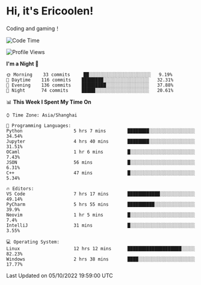 # Hi, it's Ericoolen!
Coding and gaming！

<!--START_SECTION:waka-->
![Code Time](http://img.shields.io/badge/Code%20Time-420%20hrs%2043%20mins-blue)

![Profile Views](http://img.shields.io/badge/Profile%20Views-0-blue)

**I'm a Night 🦉** 

```text
🌞 Morning    33 commits     ██░░░░░░░░░░░░░░░░░░░░░░░   9.19% 
🌆 Daytime    116 commits    ████████░░░░░░░░░░░░░░░░░   32.31% 
🌃 Evening    136 commits    █████████░░░░░░░░░░░░░░░░   37.88% 
🌙 Night      74 commits     █████░░░░░░░░░░░░░░░░░░░░   20.61%

```


📊 **This Week I Spent My Time On** 

```text
⌚︎ Time Zone: Asia/Shanghai

💬 Programming Languages: 
Python                   5 hrs 7 mins        ████████░░░░░░░░░░░░░░░░░   34.54% 
Jupyter                  4 hrs 40 mins       ████████░░░░░░░░░░░░░░░░░   31.51% 
OCaml                    1 hr 6 mins         █░░░░░░░░░░░░░░░░░░░░░░░░   7.43% 
JSON                     56 mins             █░░░░░░░░░░░░░░░░░░░░░░░░   6.31% 
C++                      47 mins             █░░░░░░░░░░░░░░░░░░░░░░░░   5.34%

🔥 Editors: 
VS Code                  7 hrs 17 mins       ████████████░░░░░░░░░░░░░   49.14% 
PyCharm                  5 hrs 55 mins       ██████████░░░░░░░░░░░░░░░   39.9% 
Neovim                   1 hr 5 mins         █░░░░░░░░░░░░░░░░░░░░░░░░   7.4% 
IntelliJ                 31 mins             █░░░░░░░░░░░░░░░░░░░░░░░░   3.55%

💻 Operating System: 
Linux                    12 hrs 12 mins      ████████████████████░░░░░   82.23% 
Windows                  2 hrs 38 mins       ████░░░░░░░░░░░░░░░░░░░░░   17.77%

```


 Last Updated on 05/10/2022 19:59:00 UTC
<!--END_SECTION:waka-->

